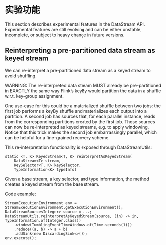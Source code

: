 # 实验功能

This section describes experimental features in the DataStream API. Experimental features are still evolving and can be
either unstable, incomplete, or subject to heavy change in future versions.

## Reinterpreting a pre-partitioned data stream as keyed stream #

We can re-interpret a pre-partitioned data stream as a keyed stream to avoid shuffling.

WARNING: The re-interpreted data stream MUST already be pre-partitioned in EXACTLY the same way Flink’s keyBy would
partition the data in a shuffle w.r.t. key-group assignment.

One use-case for this could be a materialized shuffle between two jobs: the first job performs a keyBy shuffle and
materializes each output into a partition. A second job has sources that, for each parallel instance, reads from the
corresponding partitions created by the first job. Those sources can now be re-interpreted as keyed streams, e.g. to
apply windowing. Notice that this trick makes the second job embarrassingly parallel, which can be helpful for a
fine-grained recovery scheme.

This re-interpretation functionality is exposed through DataStreamUtils:

~~~
static <T, K> KeyedStream<T, K> reinterpretAsKeyedStream(
    DataStream<T> stream,
    KeySelector<T, K> keySelector,
    TypeInformation<K> typeInfo)
~~~

Given a base stream, a key selector, and type information, the method creates a keyed stream from the base stream.

Code example:

~~~
StreamExecutionEnvironment env = StreamExecutionEnvironment.getExecutionEnvironment();
DataStreamSource<Integer> source = ...;
DataStreamUtils.reinterpretAsKeyedStream(source, (in) -> in, TypeInformation.of(Integer.class))
    .window(TumblingEventTimeWindows.of(Time.seconds(1)))
    .reduce((a, b) -> a + b)
    .addSink(new DiscardingSink<>());
env.execute();
~~~

